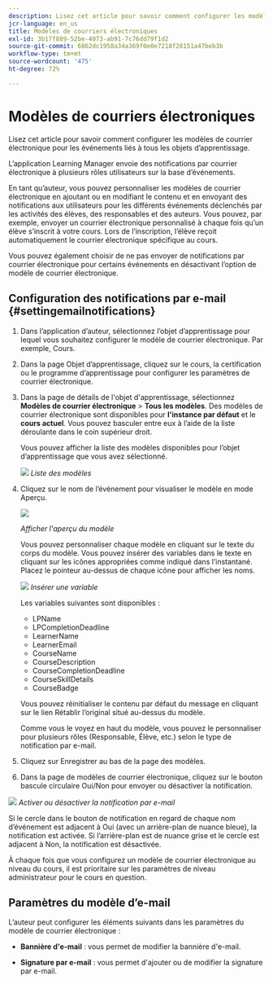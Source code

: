```yaml
---
description: Lisez cet article pour savoir comment configurer les modèles de courrier électronique pour les événements liés à tous les objets d’apprentissage.
jcr-language: en_us
title: Modèles de courriers électroniques
exl-id: 3b17f889-52be-4073-ab91-7c76dd79f1d2
source-git-commit: 6862dc1958a34a369f0e0e7218f28151a47beb3b
workflow-type: tm+mt
source-wordcount: '475'
ht-degree: 72%

---
```


# Modèles de courriers électroniques

Lisez cet article pour savoir comment configurer les modèles de courrier électronique pour les événements liés à tous les objets d’apprentissage.

L’application Learning Manager envoie des notifications par courrier électronique à plusieurs rôles utilisateurs sur la base d’événements.

En tant qu’auteur, vous pouvez personnaliser les modèles de courrier électronique en ajoutant ou en modifiant le contenu et en envoyant des notifications aux utilisateurs pour les différents événements déclenchés par les activités des élèves, des responsables et des auteurs. Vous pouvez, par exemple, envoyer un courrier électronique personnalisé à chaque fois qu’un élève s’inscrit à votre cours. Lors de l’inscription, l’élève reçoit automatiquement le courrier électronique spécifique au cours.

Vous pouvez également choisir de ne pas envoyer de notifications par courrier électronique pour certains événements en désactivant l’option de modèle de courrier électronique.

## Configuration des notifications par e-mail {#settingemailnotifications}

1. Dans l’application d’auteur, sélectionnez l’objet d’apprentissage pour lequel vous souhaitez configurer le modèle de courrier électronique. Par exemple, Cours.

1. Dans la page Objet d’apprentissage, cliquez sur le cours, la certification ou le programme d’apprentissage pour configurer les paramètres de courrier électronique.

1. Dans la page de détails de l&#39;objet d&#39;apprentissage, sélectionnez **Modèles de courrier électronique** > **Tous les modèles**. Des modèles de courrier électronique sont disponibles pour **l&#39;instance par défaut** et le **cours actuel**. Vous pouvez basculer entre eux à l’aide de la liste déroulante dans le coin supérieur droit.

   Vous pouvez afficher la liste des modèles disponibles pour l’objet d’apprentissage que vous avez sélectionné.

   ![](assets/email-templates-forlearningprograms.png)
   *Liste des modèles*

1. Cliquez sur le nom de l’événement pour visualiser le modèle en mode Aperçu.

   ![](assets/preview-the-emailtemplateforyourlearningobject.png)

   *Afficher l&#39;aperçu du modèle*

   Vous pouvez personnaliser chaque modèle en cliquant sur le texte du corps du modèle. Vous pouvez insérer des variables dans le texte en cliquant sur les icônes appropriées comme indiqué dans l’instantané. Placez le pointeur au-dessus de chaque icône pour afficher les noms.

   ![](assets/insert-variable.png)
   *Insérer une variable*

   Les variables suivantes sont disponibles :

   * LPName
   * LPCompletionDeadline
   * LearnerName
   * LearnerEmail
   * CourseName
   * CourseDescription
   * CourseCompletionDeadline
   * CourseSkillDetails
   * CourseBadge

   Vous pouvez réinitialiser le contenu par défaut du message en cliquant sur le lien Rétablir l’original situé au-dessus du modèle.

   Comme vous le voyez en haut du modèle, vous pouvez le personnaliser pour plusieurs rôles (Responsable, Élève, etc.) selon le type de notification par e-mail.

1. Cliquez sur Enregistrer au bas de la page des modèles.
1. Dans la page de modèles de courrier électronique, cliquez sur le bouton bascule circulaire Oui/Non pour envoyer ou désactiver la notification.

![](assets/email-notification-e1437624109719.png)
*Activer ou désactiver la notification par e-mail*

Si le cercle dans le bouton de notification en regard de chaque nom d’événement est adjacent à Oui (avec un arrière-plan de nuance bleue), la notification est activée. Si l’arrière-plan est de nuance grise et le cercle est adjacent à Non, la notification est désactivée.

À chaque fois que vous configurez un modèle de courrier électronique au niveau du cours, il est prioritaire sur les paramètres de niveau administrateur pour le cours en question.

## Paramètres du modèle d’e-mail

L’auteur peut configurer les éléments suivants dans les paramètres du modèle de courrier électronique :

* **Bannière d&#39;e-mail** : vous permet de modifier la bannière d&#39;e-mail.

* **Signature par e-mail** : vous permet d&#39;ajouter ou de modifier la signature par e-mail.
